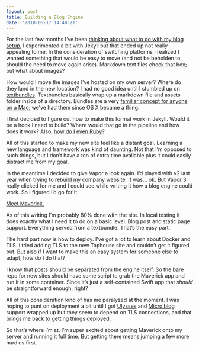 ```yaml
---
layout: post
title: Building a Blog Engine
date: '2018-06-17 14:40:21'
---
```


For the last few months I’ve been [thinking about what to do with my blog setup.](https://jsorge.net/2018/04/15/reconsidering-my-blogging-setup/) I experimented a bit with Jekyll but that ended up not really appealing to me. In the consideration of switching platforms I realized I wanted something that would be easy to move (and not be beholden to should the need to move again arise). Markdown text files check that box; but what about images?

How would I move the images I’ve hosted on my own server? Where do they land in the new location? I had no good idea until I stumbled up on [textbundles](http://textbundle.org). Textbundles basically wrap up a markdown file and assets folder inside of a directory. Bundles are a very [familiar concept for anyone on a Mac](https://developer.apple.com/library/archive/documentation/CoreFoundation/Conceptual/CFBundles/Introduction/Introduction.html); we’ve had them since OS X became a thing.

I first decided to figure out how to make this format work in Jekyll. Would it be a hook I need to build? Where would that go in the pipeline and how does it work? Also, [how do I even Ruby](https://learnxinyminutes.com/docs/ruby/)?

All of this started to make my new site feel like a distant goal. Learning a new language and framework was kind of daunting. Not that I’m opposed to such things, but I don’t have a ton of extra time available plus it could easily distract me from my goal.

In the meantime I decided to give Vapor a look again. I’d played with v2 last year when trying to rebuild my company website. It was… ok. But Vapor 3 really clicked for me and I could see while writing it how a blog engine could work. So I figured I’d go for it.

[Meet Maverick.](https://github.com/jsorge/maverick)

As of this writing I’m probably 80% done with the site. In local testing it does exactly what I need it to do on a basic level. Blog post and static page support. Everything served from a textbundle. That’s the easy part.

The hard part now is how to deploy. I’ve got a lot to learn about Docker and TLS. I tried adding TLS to the new Taphouse site and couldn’t get it figured out. But also if I want to make this an easy system for someone else to adapt, how do I do that?

I know that posts should be separated from the engine itself. So the bare repo for new sites should have some script to grab the Maverick app and run it in some container. Since it’s just a self-contained Swift app that _should_ be straightforward enough, right?

All of this consideration kind of has me paralyzed at the moment. I was hoping to punt on deployment a bit until I got [Ulysses](https://ulyssesapp.com) and [Micro.blog](https://micro.blog) support wrapped up but they seem to depend on TLS connections, and that brings me back to getting things deployed.

So that’s where I’m at. I’m super excited about getting Maverick onto my server and running it full time. But getting there means jumping a few more hurdles first.